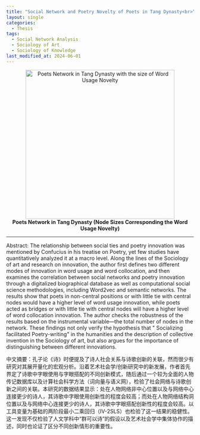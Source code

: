 ```yaml
---
title: "Social Network and Poetry Novelty of Poets in Tang Dynasty<br>“群可以诗？”中国唐朝诗人的社会网络与艺术创新"
layout: single
categories:
  - Thesis
tags:
  - Social Network Analysis
  - Sociology of Art
  - Sociology of Knowledge
last_modified_at: 2024-06-01
---
```


<div class="research-content" markdown="1">

<p align="center">
  <img src="https://yangyuwang.netlify.app/assets/network_noveltywordsize_degreecolor_nl_keyplayers.png" alt="Poets Network in Tang Dynasty with the size of Word Usage Novelty" width="400">
  <br>
  <strong>Poets Network in Tang Dynasty (Node Sizes Corresponding the Word Usage Novelty)</strong>
</p>


---

Abstract: The relationship between social ties and poetry innovation was mentioned by Confucius in his treatise on Poetry, yet few studies have quantitatively analyzed it at a macro level. Along the lines of the Sociology of art and research on innovation, the author first defines two different modes of innovation in word usage and word collocation, and then examines the correlation between social networks and poetry innovation through a digitalized biographical database as well as computational social science methodologies, including Word2vec and semantic networks. The results show that poets in non-central positions or with little tie with central nodes would have a higher level of word usage innovation, while poets acted as bridges or with little tie with central nodes will have a higher level of word collocation innovation. The author checks the robustness of the results based on the instrumental variable—the total number of nodes in the network. These findings not only verify the hypothesis that " Socializing facilitated Poetry-writing" in the humanities and the description of collective invention in the Sociology of art, but also argues for the importance of distinguishing between different innovations.

中文摘要：孔子论《诗》时便提及了诗人社会关系与诗歌创新的关联，然而很少有研究对其展开量化的宏观分析。沿着艺术社会学/创新研究中的新发展，作者首先界定了诗歌中字眼使用与字眼搭配的不同创新模式，随后通过一个较为全面的人物传记数据库以及计算社会科学方法（词向量与语义网），检验了社会网络与诗歌创新之间的关联。本研究的数据结果显示：处在人物网络非中心位置以及与网络中心连接更少的诗人，其诗歌中字眼使用创新性的程度会较高；而处在人物网络结构洞位置以及与网络中心连接更少的诗人，其诗歌中字眼搭配创新性的程度会较高。以工具变量为基础的两阶段最小二乘回归（IV-2SLS）也检验了这一结果的稳健性。这一发现不仅检验了人文学科中“群可以诗”的假设以及艺术社会学中集体协作的描述，同时也论证了区分不同创新情形的重要性。

</div>
